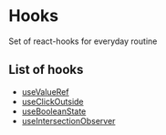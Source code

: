 # Hooks
Set of react-hooks for everyday routine

## List of hooks
- [useValueRef](./src/useValueRef.ts)
- [useClickOutside](./src/useClickOutside.ts)
- [useBooleanState](./src/useBooleanState.ts)
- [useIntersectionObserver](./src/useIntersectionObserver.ts)
